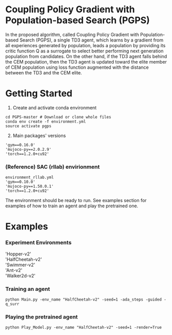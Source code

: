 # Coupling Policy Gradient with Population-based Search (PGPS)
In the proposed algorithm, called Coupling Policy Gradient with Population-based Search (PGPS), a single TD3 agent, 
which learns by a gradient from all experiences generated by population, leads a population by providing its critic function Q as a surrogate
to select better performing next generation population from candidates. On the other hand, if the TD3 agent falls behind the CEM population, 
then the TD3 agent is updated toward the elite member of CEM population using loss function augmented with the distance 
between the TD3 and the CEM elite.

# Getting Started

1. Create and activate conda environment
```
cd PGPS-master # Download or clone whole files
conda env create -f environment.yml
source activate pgps
```

2. Main packages' versions
```
'gym==0.16.0' 
'mujoco-py==2.0.2.9' 
'torch==1.2.0+cu92' 
```

### (Reference) SAC (rllab) envirionment
```
environment_rllab.yml 
'gym==0.10.0' 
'mujoco-py==1.50.0.1' 
'torch==1.2.0+cu92' 
```

The environment should be ready to run. See examples section for examples of how to train an agent and play the pretrained one.

# Examples

### Experiment Environments
'Hopper-v2' \
'HalfCheetah-v2' \
'Swimmer-v2' \
'Ant-v2' \
'Walker2d-v2' 

### Training an agent
```
python Main.py -env_name "HalfCheetah-v2" -seed=1 -ada_steps -guided -q_surr
```

### Playing the pretrained agent
```
python Play_Model.py -env_name "HalfCheetah-v2" -seed=1 -render=True
```

